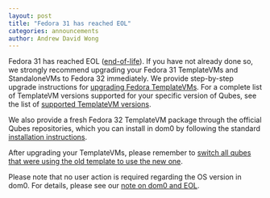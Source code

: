 ```yaml
---
layout: post
title: "Fedora 31 has reached EOL"
categories: announcements
author: Andrew David Wong
---
```


Fedora 31 has reached EOL ([end-of-life]). If you have not already done so, we strongly recommend upgrading your Fedora 31 TemplateVMs and StandaloneVMs to Fedora 32 immediately. We provide step-by-step upgrade instructions for [upgrading Fedora TemplateVMs]. For a complete list of TemplateVM versions supported for your specific version of Qubes, see the list of [supported TemplateVM versions].

We also provide a fresh Fedora 32 TemplateVM package through the official Qubes repositories, which you can install in dom0 by following the standard [installation instructions].

After upgrading your TemplateVMs, please remember to [switch all qubes that were using the old template to use the new one][switching].

Please note that no user action is required regarding the OS version in dom0. For details, please see our [note on dom0 and EOL].


[end-of-life]: https://fedoraproject.org/wiki/End_of_life
[upgrading Fedora TemplateVMs]: https://www.qubes-os.org/doc/template/fedora/upgrade/
[supported TemplateVM versions]: https://www.qubes-os.org/doc/supported-versions/#templatevms
[installation instructions]: https://www.qubes-os.org/doc/templates/fedora/#installing
[switching]: https://www.qubes-os.org/doc/templates/#switching
[note on dom0 and EOL]: https://www.qubes-os.org/doc/supported-versions/#note-on-dom0-and-eol

